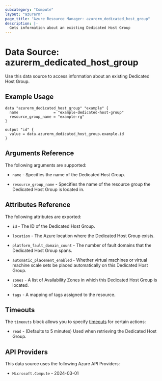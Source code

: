 ```yaml
---
subcategory: "Compute"
layout: "azurerm"
page_title: "Azure Resource Manager: azurerm_dedicated_host_group"
description: |-
  Gets information about an existing Dedicated Host Group
---
```


# Data Source: azurerm_dedicated_host_group

Use this data source to access information about an existing Dedicated Host Group.

## Example Usage

```hcl
data "azurerm_dedicated_host_group" "example" {
  name                = "example-dedicated-host-group"
  resource_group_name = "example-rg"
}

output "id" {
  value = data.azurerm_dedicated_host_group.example.id
}
```

## Arguments Reference

The following arguments are supported:

* `name` - Specifies the name of the Dedicated Host Group.

* `resource_group_name` - Specifies the name of the resource group the Dedicated Host Group is located in.

## Attributes Reference

The following attributes are exported:

* `id` - The ID of the Dedicated Host Group.

* `location` - The Azure location where the Dedicated Host Group exists.

* `platform_fault_domain_count` - The number of fault domains that the Dedicated Host Group spans.

* `automatic_placement_enabled` - Whether virtual machines or virtual machine scale sets be placed automatically on this Dedicated Host Group.

* `zones` - A list of Availability Zones in which this Dedicated Host Group is located.

* `tags` - A mapping of tags assigned to the resource.

## Timeouts

The `timeouts` block allows you to specify [timeouts](https://developer.hashicorp.com/terraform/language/resources/configure#define-operation-timeouts) for certain actions:

* `read` - (Defaults to 5 minutes) Used when retrieving the Dedicated Host Group.

## API Providers
<!-- This section is generated, changes will be overwritten -->
This data source uses the following Azure API Providers:

* `Microsoft.Compute` - 2024-03-01

